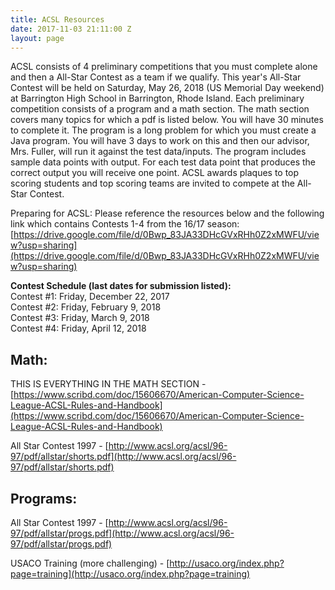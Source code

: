 ```yaml
---
title: ACSL Resources
date: 2017-11-03 21:11:00 Z
layout: page
---
```


ACSL consists of 4 preliminary competitions that you must complete alone and then a All-Star Contest as a team if we qualify. This year's All-Star Contest will be held on Saturday, May 26, 2018 (US Memorial Day weekend) at Barrington High School in Barrington, Rhode Island. Each preliminary competition consists of a program and a math section. The math section covers many topics for which a pdf is listed below. You will have 30 minutes to complete it. The program is a long problem for which you must create a Java program. You will have 3 days to work on this and then our advisor, Mrs. Fuller, will run it against the test data/inputs. The program includes sample data points with output. For each test data point that produces the correct output you will receive one point. ACSL awards plaques to top scoring students and top scoring teams are invited to compete at the All-Star Contest.

Preparing for ACSL: Please reference the resources below and the following link which contains Contests 1-4 from the 16/17 season:
[https://drive.google.com/file/d/0Bwp_83JA33DHcGVxRHh0Z2xMWFU/view?usp=sharing](https://drive.google.com/file/d/0Bwp_83JA33DHcGVxRHh0Z2xMWFU/view?usp=sharing)

**Contest Schedule (last dates for submission listed):**   
Contest #1: Friday, December 22, 2017​   
Contest #2: Friday, February 9, 2018    
Contest #3: Friday, March 9, 2018    
Contest #4: Friday, April 12, 2018

## **Math:**

THIS IS EVERYTHING IN THE MATH SECTION - [https://www.scribd.com/doc/15606670/American-Computer-Science-League-ACSL-Rules-and-Handbook](https://www.scribd.com/doc/15606670/American-Computer-Science-League-ACSL-Rules-and-Handbook)

All Star Contest 1997 - [http://www.acsl.org/acsl/96-97/pdf/allstar/shorts.pdf](http://www.acsl.org/acsl/96-97/pdf/allstar/shorts.pdf)

## **Programs:**

All Star Contest 1997 - [http://www.acsl.org/acsl/96-97/pdf/allstar/progs.pdf](http://www.acsl.org/acsl/96-97/pdf/allstar/progs.pdf)

USACO Training (more challenging) - [http://usaco.org/index.php?page=training](http://usaco.org/index.php?page=training)